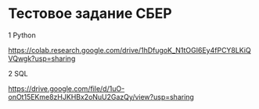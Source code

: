 # Тестовое задание СБЕР

1 Python

https://colab.research.google.com/drive/1hDfugoK_N1tOGI6Ey4fPCY8LKiQVQwgk?usp=sharing

2 SQL 

https://drive.google.com/file/d/1uO-onOt15EKme8zHJKHBx2oNuU2GazQy/view?usp=sharing
